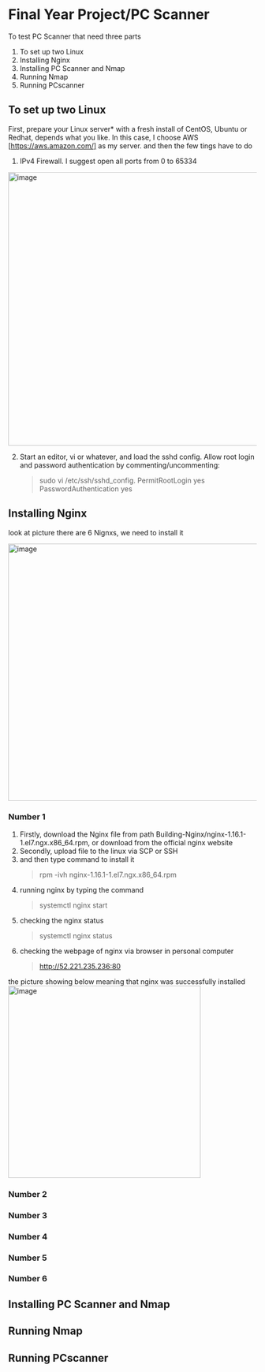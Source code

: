 # Final Year Project/PC Scanner
To test PC Scanner that need three parts
1. To set up two Linux
2. Installing Nginx
3. Installing PC Scanner and Nmap
4. Running Nmap
5.	Running PCscanner



## To set up two Linux
First, prepare your Linux server* with a fresh install of CentOS, Ubuntu or Redhat, depends what you like.
In this case, I choose AWS [https://aws.amazon.com/] as my server. and then the few tings have to do 
1. IPv4 Firewall. I suggest open all ports from 0 to 65334
<img width="555" alt="image" src="https://user-images.githubusercontent.com/92934877/156922076-4afd09bc-b422-4148-96ad-4564276274f5.png">

2. Start an editor, vi or whatever, and load the sshd config. Allow root login and password authentication by commenting/uncommenting: 
   > sudo vi /etc/ssh/sshd_config.    PermitRootLogin yes  PasswordAuthentication yes

## Installing Nginx
look at picture there are 6 Nignxs, we need to install it

<img width="522" alt="image" src="https://user-images.githubusercontent.com/92934877/156922243-fbeecb03-2206-4ffa-96de-470836cd0094.png">

### Number 1
1. Firstly, download the Nginx file from path Building-Nginx/nginx-1.16.1-1.el7.ngx.x86_64.rpm, or download from the official nginx website
2. Secondly, upload file to the linux via SCP or SSH
3. and then type command to install it
   > rpm -ivh  nginx-1.16.1-1.el7.ngx.x86_64.rpm
4. running nginx by typing the command
   > systemctl nginx start
5. checking the nginx status
   > systemctl nginx status
6. checking the webpage of nginx via browser in personal computer
   > http://52.221.235.236:80

the picture showing below meaning that nginx was successfully installed 
<img width="390" alt="image" src="https://user-images.githubusercontent.com/92934877/156925052-c23cca42-8c65-403c-9055-53e857ad7471.png">

  




### Number 2

### Number 3

### Number 4

### Number 5

### Number 6
## Installing PC Scanner and Nmap


## Running Nmap

## Running PCscanner


  

